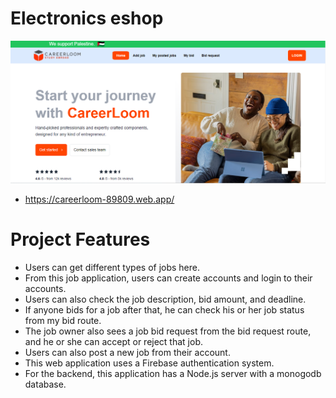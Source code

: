# Electronics eshop

![Image](/public/ss.png)

- https://careerloom-89809.web.app/

# Project Features

- Users can get different types of jobs here.
- From this job application, users can create accounts and login to their accounts.
- Users can also check the job description, bid amount, and deadline.
- If anyone bids for a job after that, he can check his or her job status from my bid route.
- The job owner also sees a job bid request from the bid request route, and he or she can accept or reject that job.
- Users can also post a new job from their account.
- This web application uses a Firebase authentication system.
- For the backend, this application has a Node.js server with a monogodb database.




